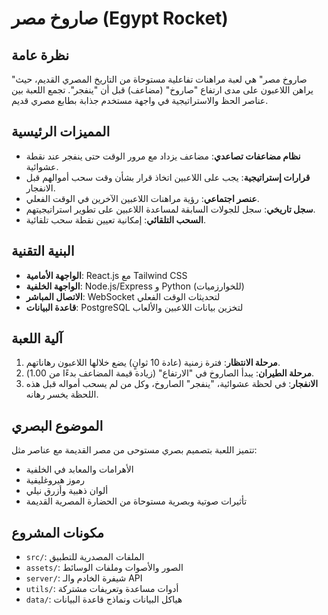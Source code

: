 # صاروخ مصر (Egypt Rocket)

## نظرة عامة
"صاروخ مصر" هي لعبة مراهنات تفاعلية مستوحاة من التاريخ المصري القديم، حيث يراهن اللاعبون على مدى ارتفاع "صاروخ" (مضاعف) قبل أن "ينفجر". تجمع اللعبة بين عناصر الحظ والاستراتيجية في واجهة مستخدم جذابة بطابع مصري قديم.

## المميزات الرئيسية
- **نظام مضاعفات تصاعدي**: مضاعف يزداد مع مرور الوقت حتى ينفجر عند نقطة عشوائية.
- **قرارات إستراتيجية**: يجب على اللاعبين اتخاذ قرار بشأن وقت سحب أموالهم قبل الانفجار.
- **عنصر اجتماعي**: رؤية مراهنات اللاعبين الآخرين في الوقت الفعلي.
- **سجل تاريخي**: سجل للجولات السابقة لمساعدة اللاعبين على تطوير استراتيجيتهم.
- **السحب التلقائي**: إمكانية تعيين نقطة سحب تلقائية.

## البنية التقنية
- **الواجهة الأمامية**: React.js مع Tailwind CSS
- **الواجهة الخلفية**: Node.js/Express و Python (للخوارزميات)
- **الاتصال المباشر**: WebSocket لتحديثات الوقت الفعلي
- **قاعدة البيانات**: PostgreSQL لتخزين بيانات اللاعبين والألعاب

## آلية اللعبة
1. **مرحلة الانتظار**: فترة زمنية (عادة 10 ثوانٍ) يضع خلالها اللاعبون رهاناتهم.
2. **مرحلة الطيران**: يبدأ الصاروخ في "الارتفاع" (زيادة قيمة المضاعف بدءًا من 1.00).
3. **الانفجار**: في لحظة عشوائية، "ينفجر" الصاروخ، وكل من لم يسحب أمواله قبل هذه اللحظة يخسر رهانه.

## الموضوع البصري
تتميز اللعبة بتصميم بصري مستوحى من مصر القديمة مع عناصر مثل:
- الأهرامات والمعابد في الخلفية
- رموز هيروغليفية
- ألوان ذهبية وأزرق نيلي
- تأثيرات صوتية وبصرية مستوحاة من الحضارة المصرية القديمة

## مكونات المشروع
- `src/`: الملفات المصدرية للتطبيق
- `assets/`: الصور والأصوات وملفات الوسائط
- `server/`: شيفرة الخادم والـ API
- `utils/`: أدوات مساعدة وتعريفات مشتركة
- `data/`: هياكل البيانات ونماذج قاعدة البيانات
